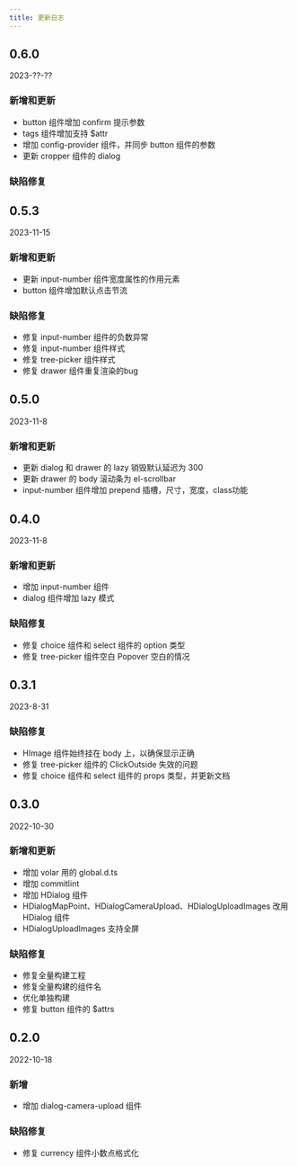 ```yaml
---
title: 更新日志
---
```


## 0.6.0

2023-??-??

### 新增和更新

* button 组件增加 confirm 提示参数
* tags 组件增加支持 $attr
* 增加 config-provider 组件，并同步 button 组件的参数
* 更新 cropper 组件的 dialog

### 缺陷修复


## 0.5.3

2023-11-15

### 新增和更新

* 更新 input-number 组件宽度属性的作用元素
* button 组件增加默认点击节流

### 缺陷修复

* 修复 input-number 组件的负数异常
* 修复 input-number 组件样式
* 修复 tree-picker 组件样式
* 修复 drawer 组件重复渲染的bug

## 0.5.0

2023-11-8

### 新增和更新

* 更新 dialog 和 drawer 的 lazy 销毁默认延迟为 300
* 更新 drawer 的 body 滚动条为 el-scrollbar
* input-number 组件增加 prepend 插槽，尺寸，宽度，class功能

## 0.4.0

2023-11-8

### 新增和更新

* 增加 input-number 组件
* dialog 组件增加 lazy 模式

### 缺陷修复

* 修复 choice 组件和 select 组件的 option 类型
* 修复 tree-picker 组件空白 Popover 空白的情况


## 0.3.1

2023-8-31

### 缺陷修复

* HImage 组件始终挂在 body 上，以确保显示正确
* 修复 tree-picker 组件的 ClickOutside 失效的问题
* 修复 choice 组件和 select 组件的 props 类型，并更新文档

## 0.3.0

2022-10-30

### 新增和更新

* 增加 volar 用的 global.d.ts
* 增加 commitlint
* 增加 HDialog 组件
* HDialogMapPoint、HDialogCameraUpload、HDialogUploadImages 改用 HDialog 组件
* HDialogUploadImages 支持全屏

### 缺陷修复

* 修复全量构建工程
* 修复全量构建的组件名
* 优化单独构建
* 修复 button 组件的 $attrs

## 0.2.0

2022-10-18

### 新增

* 增加 dialog-camera-upload 组件

### 缺陷修复

* 修复 currency 组件小数点格式化
